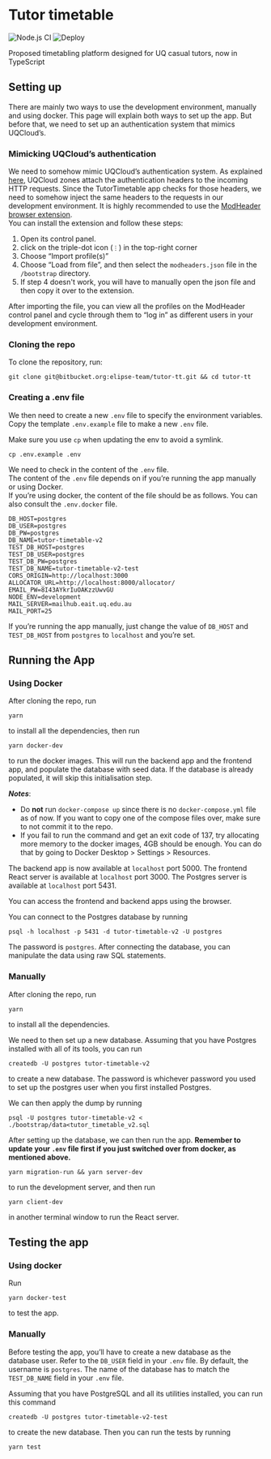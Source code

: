 # Tutor timetable

![Node.js CI](https://github.com/mike-fam/tutor-timetable-v2/workflows/Node.js%20CI/badge.svg)
![Deploy](https://github.com/mike-fam/tutor-timetable-v2/workflows/Deploy/badge.svg)

Proposed timetabling platform designed for UQ casual tutors, now in TypeScript

## Setting up

There are mainly two ways to use the development environment, manually and 
using docker. This page will explain both ways to set up the app. But before 
that, we need to set up an authentication system that mimics UQCloud’s.

### Mimicking UQCloud’s authentication

We need to somehow mimic UQCloud’s authentication system. As explained 
[here](https://stluc.manta.uqcloud.net/xlex/public/zones-guide.html#uq_single_sign_on_via_fakvd),
UQCloud zones attach the authentication headers to the incoming HTTP requests.
Since the TutorTimetable app checks for those headers, we need to somehow 
inject the same headers to the requests in our development environment. 
It is highly recommended to use the 
[ModHeader browser extension](https://bewisse.com/modheader/).  
You can install the extension and follow these steps:
1. Open its control panel.
2. click on the triple-dot icon (`⋮`) in the top-right corner
3. Choose “Import profile(s)”
4. Choose “Load from file”, and then select the `modheaders.json` file 
   in the `/bootstrap` directory.
5. If step 4 doesn't work, you will have to manually open the json file and 
   then copy it over to the extension.

After importing the file, you can view all the profiles on the ModHeader control panel and cycle through them to “log in” as different users in your development environment.

### Cloning the repo

To clone the repository, run:
```shell
git clone git@bitbucket.org:elipse-team/tutor-tt.git && cd tutor-tt
```

### Creating a .env file

We then need to create a new `.env` file to specify the environment 
variables. Copy the template `.env.example` file to make a new `.env` file.

Make sure you use `cp` when updating the env to avoid a symlink.

```shell
cp .env.example .env
```

We need to check in the content of the `.env` file.  
The content of the `.env` file depends on if you’re running the app 
manually or using Docker.  
If you’re using docker, the content of the file should be as follows. 
You can also consult the `.env.docker` file.

```dotenv
DB_HOST=postgres
DB_USER=postgres
DB_PW=postgres
DB_NAME=tutor-timetable-v2
TEST_DB_HOST=postgres
TEST_DB_USER=postgres
TEST_DB_PW=postgres
TEST_DB_NAME=tutor-timetable-v2-test
CORS_ORIGIN=http://localhost:3000
ALLOCATOR_URL=http://localhost:8000/allocator/
EMAIL_PW=8I43AYkrIuOAKzzUwvGU
NODE_ENV=development
MAIL_SERVER=mailhub.eait.uq.edu.au
MAIL_PORT=25
```

If you’re running the app manually, just change the value of `DB_HOST`
and `TEST_DB_HOST` from `postgres` to `localhost` and you’re set.

## Running the App

### Using Docker

After cloning the repo, run
```shell
yarn
```
to install all the dependencies, then run
```shell
yarn docker-dev
```
to run the docker images. This will run the backend app and the frontend 
app, and populate the database with seed data. If the database is already 
populated, it will skip this initialisation step.

***Notes***:
   * Do **not** run `docker-compose up` since there is no 
`docker-compose.yml` file as of now. If you want to copy one of the 
compose files over, make sure to not commit it to the repo.
   * If you fail to run the command and get an exit code of 137, try 
allocating more memory to the docker images, 4GB should be enough. You
can do that by going to Docker Desktop > Settings > Resources.


The backend app is now available at `localhost` port 5000. The frontend 
React server is available at `localhost` port 3000. The Postgres server 
is available at `localhost` port 5431.

You can access the frontend and backend apps using the browser.

You can connect to the Postgres database by running

```shell
psql -h localhost -p 5431 -d tutor-timetable-v2 -U postgres
```

The password is `postgres`. After connecting the database, 
you can manipulate the data using raw SQL statements.

### Manually

After cloning the repo, run
```shell
yarn
```
to install all the dependencies.

We need to then set up a new database. Assuming that you have 
Postgres installed with all of its tools, you can run
```shell
createdb -U postgres tutor-timetable-v2
```
to create a new database. The password is whichever password you 
used to set up the postgres user when you first installed Postgres.

We can then apply the dump by running

```shell
psql -U postgres tutor-timetable-v2 < ./bootstrap/data<tutor_timetable_v2.sql
```

After setting up the database, we can then run the app. 
**Remember to update your `.env` file first if you just switched over 
from docker, as mentioned above.**

```shell
yarn migration-run && yarn server-dev
```
to run the development server, and then run
```shell
yarn client-dev
```
in another terminal window to run the React server.

## Testing the app

### Using docker

Run
```shell
yarn docker-test
```
to test the app.

### Manually

Before testing the app, you’ll have to create a new database as 
the database user. Refer to the `DB_USER` field in your `.env` file. 
By default, the username is `postgres`. The name of the database has 
to match the `TEST_DB_NAME` field in your `.env` file.

Assuming that you have PostgreSQL and all its utilities installed, you 
can run this command
```shell
createdb -U postgres tutor-timetable-v2-test
```
to create the new database.
Then you can run the tests by running
```shell
yarn test
```

